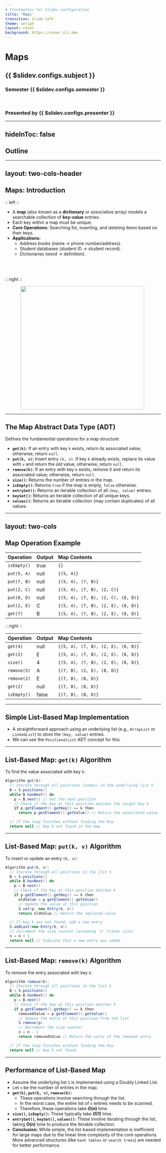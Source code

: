 ```yaml
---
# Frontmatter for Slidev configuration
title: 'Maps'
transition: slide-left
theme: seriph
layout: cover
background: https://cover.sli.dev
---
```


# Maps
## {{ $slidev.configs.subject }}
### Semester {{ $slidev.configs.semester }}
<br>

### Presented by {{ $slidev.configs.presenter }}

---
hideInToc: false
---

## Outline

<toc mode="onlySiblings" minDepth="2" columns="1"/>


---
layout: two-cols-header
---

## Maps: Introduction

:: left ::

* A **map** (also known as a **dictionary** or associative array) models a searchable collection of **key-value** entries.
* Each key within a map must be unique.
* **Core Operations:** Searching for, inserting, and deleting items based on their keys.
* **Applications:**
    * Address books (name -> phone number/address).
    * Student databases (student ID -> student record).
    * Dictionaries (word -> definition).
    <br><br><br><br>


:: right ::

<img src="/map.png" style="width: 400px;padding-left:50px"/>

---

## The Map Abstract Data Type (ADT)

Defines the fundamental operations for a map structure:

* **`get(k)`:** If an entry with key `k` exists, return its associated value; otherwise, return `null`.
* **`put(k, v)`:** Insert entry `(k, v)`. If key `k` already exists, replace its value with `v` and return the *old* value; otherwise, return `null`.
* **`remove(k)`:** If an entry with key `k` exists, remove it and return its associated value; otherwise, return `null`.
* **`size()`:** Returns the number of entries in the map.
* **`isEmpty()`:** Returns `true` if the map is empty, `false` otherwise.
* **`entrySet()`:** Returns an iterable collection of all `(key, value)` entries.
* **`keySet()`:** Returns an iterable collection of all unique keys.
* **`values()`:** Returns an iterable collection (may contain duplicates) of all values.

---
layout: two-cols
---

## Map Operation Example

<Transform scale="0.85">

| Operation     | Output | Map Contents             |
| :------------ | :----- | :----------------------- |
| `isEmpty()`   | true   | `{}`                       |
| `put(5, A)`   | null   | `{(5, A)}`                 |
| `put(7, B)`   | null   | `{(5, A), (7, B)}`         |
| `put(2, C)`   | null   | `{(5, A), (7, B), (2, C)}` |
| `put(8, D)`   | null   | `{(5, A), (7, B), (2, C), (8, D)}` |
| `put(2, E)`   | C      | `{(5, A), (7, B), (2, E), (8, D)}` |
| `get(7)`      | B      | `{(5, A), (7, B), (2, E), (8, D)}` |

</Transform>

:: right ::

<Transform scale="0.88">

| Operation     | Output | Map Contents             |
| :------------ | :----- | :----------------------- |
| `get(4)`      | null   | `{(5, A), (7, B), (2, E), (8, D)}` |
| `get(2)`      | E      | `{(5, A), (7, B), (2, E), (8, D)}` |
| `size()`      | 4      | `{(5, A), (7, B), (2, E), (8, D)}` |
| `remove(5)`   | A      | `{(7, B), (2, E), (8, D)}` |
| `remove(2)`   | E      | `{(7, B), (8, D)}`         |
| `get(2)`      | null   | `{(7, B), (8, D)}`         |
| `isEmpty()`   | false  | `{(7, B), (8, D)}`         |

</Transform>


---

## Simple List-Based Map Implementation

* A straightforward approach using an underlying list (e.g., `ArrayList` or `LinkedList`) to store the `(key, value)` entries.
* We can use the `PositionalList` ADT concept for this.

---

## List-Based Map: `get(k)` Algorithm

To find the value associated with key `k`:

```java
Algorithm get(k):
  // Iterate through all positions (nodes) in the underlying list S
  B = S.positions()
  while B.hasNext() do
    p = B.next() // Get the next position
    // Check if the key at this position matches the target key k
    if p.getElement().getKey() == k then
      return p.getElement().getValue() // Return the associated value

  // If the loop finishes without finding the key
  return null // Key k not found in the map

```

---

## List-Based Map: `put(k, v)` Algorithm

To insert or update an entry `(k, v)`:

```java
Algorithm put(k, v):
  // Iterate through all positions in the list S
  B = S.positions()
  while B.hasNext() do
    p = B.next()
    // Check if the key at this position matches k
    if p.getElement().getKey() == k then
      oldValue = p.getElement().getValue()
      // Update the value at this position
      S.set(p, new Entry(k, v))
      return oldValue // Return the replaced value

  // If key k was not found, add a new entry
  S.addLast(new Entry(k, v))
  // Increment the size counter (assuming 'n' tracks size)
  n = n + 1
  return null // Indicate that a new entry was added

```

---

## List-Based Map: `remove(k)` Algorithm

To remove the entry associated with key `k`:

```java
Algorithm remove(k):
  // Iterate through all positions in the list S
  B = S.positions()
  while B.hasNext() do
    p = B.next()
    // Check if the key at this position matches k
    if p.getElement().getKey() == k then
      removedValue = p.getElement().getValue()
      // Remove the entry at this position from the list
      S.remove(p)
      // Decrement the size counter
      n = n - 1
      return removedValue // Return the value of the removed entry

  // If the loop finishes without finding the key
  return null // Key k not found

```

---

## Performance of List-Based Map

* Assume the underlying list `S` is implemented using a Doubly Linked List.
* Let `n` be the number of entries in the map.
* **`get(k)`, `put(k, v)`, `remove(k)`:**
    * These operations involve searching through the list.
    * In the worst case, the entire list of `n` entries needs to be scanned.
    * Therefore, these operations take **$O(n)$** time.
* **`size()`, `isEmpty()`:** These typically take **$O(1)$** time.
* **`entrySet()`, `keySet()`, `values()`:** These involve iterating through the list, taking **$O(n)$** time to produce the iterable collection.
* **Conclusion:** While simple, the list-based implementation is inefficient for large maps due to the linear time complexity of the core operations. More advanced structures (like `hash tables` or `search trees`) are needed for better performance.
